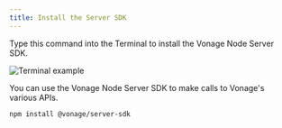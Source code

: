```yaml
---
title: Install the Server SDK
---
```


Type this command into the Terminal to install the Vonage Node Server SDK. 

![Terminal example](/terminal.png)

You can use the Vonage Node Server SDK to make calls to Vonage's various APIs.

```sh
npm install @vonage/server-sdk
```